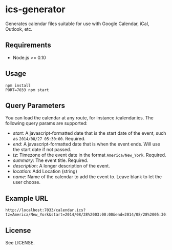 ics-generator
=============

Generates calendar files suitable for use with Google Calendar, iCal, Outlook, etc.

Requirements
------------

  * Node.js >= 0.10

Usage
-----

    npm install
    PORT=7033 npm start

Query Parameters
----------------

You can load the calendar at any route, for instance /calendar.ics.  The following query params are supported:

  * _start_: A javascript-formatted date that is the start date of the event, such as `2014/08/27 05:30:00`.  Required.
  * _end_: A javascript-formatted date that is when the event ends.  Will use the start date if not passed.
  * _tz_: Timezone of the event date in the format `America/New_York`.  Required.
  * _summary_: The event title.  Required.
  * _description_: A longer description of the event.
  * _location_: Add Location (string)
  * _name_: Name of the calendar to add the event to.  Leave blank to let the user choose.

Example URL
-----------

    http://localhost:7033/calendar.ics?tz=America/New_York&start=2014/08/28%2003:00:00&end=2014/08/28%2005:30:00&summary=my%20event&description=this%20is%20an%20event.&location=Movable%20Ink
 
License
-------

See LICENSE.
